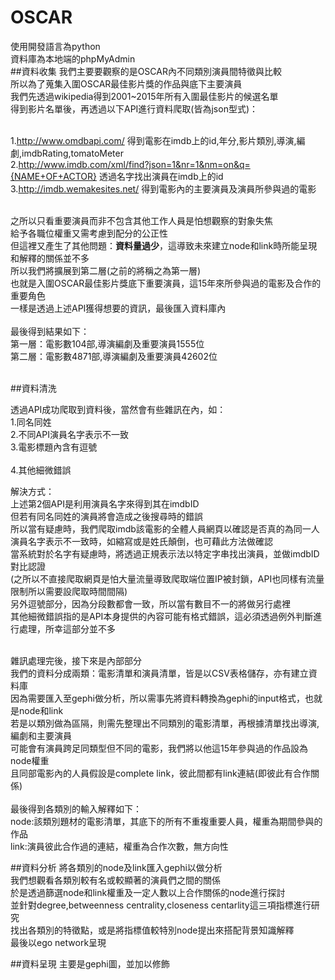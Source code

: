 # OSCAR
使用開發語言為python</br>
資料庫為本地端的phpMyAdmin</br>
##資料收集
我們主要要觀察的是OSCAR內不同類別演員間特徵與比較</br>
所以為了蒐集入圍OSCAR最佳影片獎的作品與底下主要演員</br>
我們先透過wikipedia得到2001~2015年所有入圍最佳影片的候選名單</br>
得到影片名單後，再透過以下API進行資料爬取(皆為json型式)：</br></br>

1.http://www.omdbapi.com/ 得到電影在imdb上的id,年分,影片類別,導演,編劇,imdbRating,tomatoMeter</br>
2.http://www.imdb.com/xml/find?json=1&nr=1&nm=on&q={NAME+OF+ACTOR} 透過名字找出演員在imdb上的id</br>
3.http://imdb.wemakesites.net/ 得到電影內的主要演員及演員所參與過的電影</br></br>

之所以只看重要演員而非不包含其他工作人員是怕想觀察的對象失焦</br>
給予各職位權重又需考慮到配分的公正性</br>
但這裡又產生了其他問題：**資料量過少**，這導致未來建立node和link時所能呈現和解釋的關係並不多</br>
所以我們將擴展到第二層(之前的將稱之為第一層)</br>
也就是入圍OSCAR最佳影片獎底下重要演員，這15年來所參與過的電影及合作的重要角色</br>
一樣是透過上述API獲得想要的資訊，最後匯入資料庫內</br></br>
最後得到結果如下：</br>
第一層：電影數104部,導演編劇及重要演員1555位</br>
第二層：電影數4871部,導演編劇及重要演員42602位</br></br>

##資料清洗

透過API成功爬取到資料後，當然會有些雜訊在內，如：</br>
1.同名同姓</br>
2.不同API演員名字表示不一致</br>
3.電影標題內含有逗號</br></br>
4.其他細微錯誤</br>

解決方式：</br>
上述第2個API是利用演員名字來得到其在imdbID</br>
但若有同名同姓的演員將會造成之後搜尋時的錯誤</br>
所以當有疑慮時，我們爬取imdb該電影的全體人員網頁以確認是否真的為同一人</br>
演員名字表示不一致時，如縮寫或是姓氏顛倒，也可藉此方法做確認</br>
當系統對於名字有疑慮時，將透過正規表示法以特定字串找出演員，並做imdbID對比認證</br>
(之所以不直接爬取網頁是怕大量流量導致爬取端位置IP被封鎖，API也同樣有流量限制所以需要設爬取時間間隔)</br>
另外逗號部分，因為分段數都會一致，所以當有數目不一的將做另行處裡</br>
其他細微錯誤指的是API本身提供的內容可能有格式錯誤，這必須透過例外判斷進行處理，所幸這部分並不多</br></br>

雜訊處理完後，接下來是內部部分</br>
我們的資料分成兩類：電影清單和演員清單，皆是以CSV表格儲存，亦有建立資料庫</br>
因為需要匯入至gephi做分析，所以需事先將資料轉換為gephi的input格式，也就是node和link</br>
若是以類別做為區隔，則需先整理出不同類別的電影清單，再根據清單找出導演,編劇和主要演員</br>
可能會有演員跨足同類型但不同的電影，我們將以他這15年參與過的作品設為node權重</br>
且同部電影內的人員假設是complete link，彼此間都有link連結(即彼此有合作關係)</br></br>
最後得到各類別的輸入解釋如下：</br>
node:該類別題材的電影清單，其底下的所有不重複重要人員，權重為期間參與的作品</br>
link:演員彼此合作過的連結，權重為合作次數，無方向性</br>

##資料分析
將各類別的node及link匯入gephi以做分析</br>
我們想觀看各類別較有名或較顯著的演員們之間的關係</br>
於是透過篩選node和link權重及一定人數以上合作關係的node進行探討</br>
並針對degree,betweenness centrality,closeness centarlity這三項指標進行研究</br>
找出各類別的特徵點，或是將指標值較特別node提出來搭配背景知識解釋</br>
最後以ego network呈現</br>

##資料呈現
主要是gephi圖，並加以修飾



